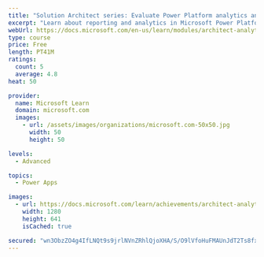 ```yaml
---
title: "Solution Architect series: Evaluate Power Platform analytics and AI"
excerpt: "Learn about reporting and analytics in Microsoft Power Platform."
webUrl: https://docs.microsoft.com/en-us/learn/modules/architect-analytics/
type: course
price: Free
length: PT41M
ratings:
  count: 5
  average: 4.8
heat: 50

provider:
  name: Microsoft Learn
  domain: microsoft.com
  images:
    - url: /assets/images/organizations/microsoft.com-50x50.jpg
      width: 50
      height: 50

levels:
  - Advanced

topics:
  - Power Apps

images:
  - url: https://docs.microsoft.com/learn/achievements/architect-analytics-social.png
    width: 1280
    height: 641
    isCached: true

secured: "wn3ObzZO4g4IfLNQt9s9jrlNVnZRhlQjoXHA/S/O9lVfoHuFMAUnJdT2Ts8fx5VJ47+c3+iq7BxwGo5J7CCrTnfUZa+9HKqrrj/FglFVXC6iTHZITTIeUUpiYKNxkGhX877HXNrzy3uZ6pdn7b/49xMSpsE06lCfLhw9ziAcy/UX1NXIt59bKp186ASebTre6DCdjT9KdTOpcOhDIPFOd4Rr3OdBHE/iKXYk++ClzSn3Fy+ZnXJQRYx9W99YZFp+JQvDfQf69ZxeMcq3foSA7xKxdeaym68G/wGf0rmQQ4xLSNq5/Rv5src6pyPyZ7TBcwPSasvGpt17QO5d7MvlEzjjqNW+fgNKoONGBk5dIYCk3nayeEyCwAHX9PLgBXRB/v44YRkdVdMvlKrOC0FogA==;/PUhSk43ed/cxeTty5DeKA=="
---
```


